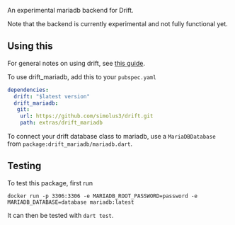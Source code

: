 An experimental mariadb backend for Drift.

Note that the backend is currently experimental and not fully functional yet.

## Using this

For general notes on using drift, see [this guide](https://drift.simonbinder.eu/getting-started/).

To use drift_mariadb, add this to your `pubspec.yaml`
```yaml
dependencies:
  drift: "$latest version"
  drift_mariadb:
   git:
    url: https://github.com/simolus3/drift.git
    path: extras/drift_mariadb
```

To connect your drift database class to mariadb, use a `MariaDBDatabase` from `package:drift_mariadb/mariadb.dart`.

## Testing

To test this package, first run

```
docker run -p 3306:3306 -e MARIADB_ROOT_PASSWORD=password -e MARIADB_DATABASE=database mariadb:latest
```

It can then be tested with `dart test`.
